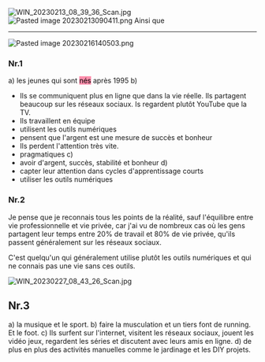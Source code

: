 ![WIN_20230213_08_39_36_Scan.jpg](attachments/WIN_20230213_08_39_36_Scan.jpg)
![Pasted image 20230213090411.png](attachments/Pasted%20image%2020230213090411.png)
Ainsi que
***

![Pasted image 20230216140503.png](attachments/Pasted%20image%2020230216140503.png)
### Nr.1
a) les jeunes qui sont <mark style="background: #FF5582A6;">nés</mark> après 1995
b) 
- Ils se communiquent plus en ligne que dans la vie réelle. Ils partagent beaucoup sur les réseaux sociaux. Is regardent plutôt YouTube que la TV.
- Ils travaillent en équipe
- utilisent les outils numériques
- pensent que l'argent est une mesure de succès et bonheur
- Ils perdent l'attention très vite.
- pragmatiques
c) 
- avoir d'argent, succès, stabilité et bonheur
d) 
- capter leur attention dans cycles d'apprentissage courts
- utiliser les outils numériques
### Nr.2

Je pense que je reconnais tous les points de la réalité, sauf l'équilibre entre vie professionnelle et vie privée, car j'ai vu de nombreux cas où les gens partagent leur temps entre 20% de travail et 80% de vie privée, qu'ils passent généralement sur les réseaux sociaux.


C'est quelqu'un qui généralement utilise plutôt les outils numériques et qui ne connais pas une vie sans ces outils.

![WIN_20230227_08_43_26_Scan.jpg](attachments/WIN_20230227_08_43_26_Scan.jpg)
## Nr.3

a) la musique et le sport.
b) faire la musculation et un tiers font de running. Et le foot. 
c) Ils surfent sur l'internet, visitent les réseaux sociaux, jouent les vidéo jeux, regardent les séries et discutent avec leurs amis en ligne.
d) de plus en plus des activités manuelles comme le jardinage et les DIY projets.


